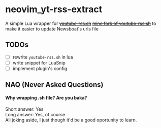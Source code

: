 # neovim_yt-rss-extract
A simple Lua wrapper for ~~[youtube-rss.sh](https://gist.github.com/tjluoma/fdbc63ceb78a2aecd3d638fd18b6ec6e)~~ ~~[mine fork of youtube-rss.sh](https://gist.github.com/finem4n/5c019905d4ad5f1c9cf49baa481da20a)~~ to make it easier to update Newsboat's urls file

## TODOs
- [ ] rewrite `youtube-rss.sh` in lua
- [ ] write snippet for LuaSnip
- [ ] implement plugin's config

## NAQ (Never Asked Questions)
#### Why wrapping .sh file? Are you baka?
Short answer: Yes  
Long answer: Yes, of course  
All joking aside, I just though it'd be a good oportunity to learn.  
